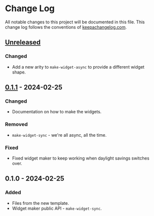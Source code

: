# Change Log
All notable changes to this project will be documented in this file. This change log follows the conventions of [keepachangelog.com](http://keepachangelog.com/).

## [Unreleased]
### Changed
- Add a new arity to `make-widget-async` to provide a different widget shape.

## [0.1.1] - 2024-02-25
### Changed
- Documentation on how to make the widgets.

### Removed
- `make-widget-sync` - we're all async, all the time.

### Fixed
- Fixed widget maker to keep working when daylight savings switches over.

## 0.1.0 - 2024-02-25
### Added
- Files from the new template.
- Widget maker public API - `make-widget-sync`.

[Unreleased]: https://sourcehost.site/your-name/manage-migrate/compare/0.1.1...HEAD
[0.1.1]: https://sourcehost.site/your-name/manage-migrate/compare/0.1.0...0.1.1

